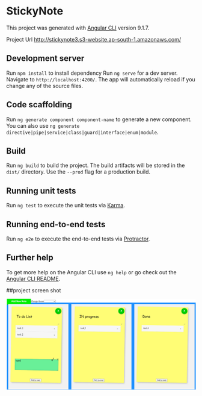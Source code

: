 # StickyNote

This project was generated with [Angular CLI](https://github.com/angular/angular-cli) version 9.1.7.

Project Url http://stickynote3.s3-website.ap-south-1.amazonaws.com/



## Development server
Run `npm install` to install dependency 
Run `ng serve` for a dev server. Navigate to `http://localhost:4200/`. The app will automatically reload if you change any of the source files.

## Code scaffolding

Run `ng generate component component-name` to generate a new component. You can also use `ng generate directive|pipe|service|class|guard|interface|enum|module`.

## Build

Run `ng build` to build the project. The build artifacts will be stored in the `dist/` directory. Use the `--prod` flag for a production build.

## Running unit tests

Run `ng test` to execute the unit tests via [Karma](https://karma-runner.github.io).

## Running end-to-end tests

Run `ng e2e` to execute the end-to-end tests via [Protractor](http://www.protractortest.org/).

## Further help

To get more help on the Angular CLI use `ng help` or go check out the [Angular CLI README](https://github.com/angular/angular-cli/blob/master/README.md).

##project screen shot

![alt text](https://github.com/raj963/stickyNote/blob/master/projectSnip.PNG?raw=true)

